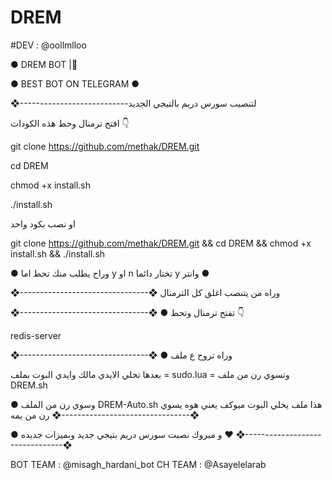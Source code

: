 # DREM

#DEV : @oollmlloo

● DREM BOT |🦁

● BEST BOT ON TELEGRAM ●

❖---------------------------لتنصيب سورس دريم بالتيجي الجديد

افتح ترمنال وحط هذه الكودات 👇

git clone https://github.com/methak/DREM.git

cd DREM

chmod +x install.sh

./install.sh

او نصب بكود واحد

git clone https://github.com/methak/DREM.git && cd DREM && chmod +x install.sh && ./install.sh

● وراح يطلب منك تحط اما y او n تختار دائما y وانتر ●

❖--------------------------------❖ وراه من يتنصب اغلق كل الترمنال

❖--------------------------------❖ ● تفتح ترمنال وتحط 👇

redis-server

❖--------------------------------❖ ● وراه تروح ع ملف

بعدها تخلي الايدي مالك وايدي البوت بملف = sudo.lua = وتسوي رن من ملف DREM.sh

● وسوي رن من الملف DREM-Auto.sh هذا ملف يخلي البوت ميوكف يعني هوه يسوي رن من يمه ❖--------------------------------❖

● و مبروك نصبت سورس دريم بتيجي جديد وبميزات جديده ❤️ ❖--------------------------------❖

BOT TEAM : @misagh_hardani_bot
CH TEAM : @Asayelelarab
